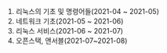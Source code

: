1. 리눅스의 기초 및 명령어들(2021-04 ~ 2021-05)   
2. 네트워크 기초(2021-05 ~ 2021-06)
3. 리눅스 서비스(2021-06 ~ 2021-07)
4. 오픈스택, 앤서블(2021-07~2021-08)
